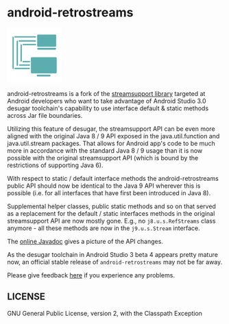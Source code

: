 # android-retrostreams

![](art/streamsupport-sf.png)

android-retrostreams is a fork of the [streamsupport library](https://sourceforge.net/projects/streamsupport/)
targeted at Android developers who want to take advantage of Android Studio 3.0 desugar toolchain's
capability to use interface default & static methods across Jar file boundaries.

Utilizing this feature of desugar, the streamsupport API can be even more aligned with the original
Java 8 / 9 API exposed in the java.util.function and java.util.stream packages. That allows for Android
app's code to be much more in accordance with the standard Java 8 / 9 usage than it is now possible with the
original streamsupport API (which is bound by the restrictions of supporting Java 6).

With respect to static / default interface methods the android-retrostreams public API should now be
identical to the Java 9 API wherever this is possible (i.e. for all interfaces that have first been
introduced in Java 8).

Supplemental helper classes, public static methods and so on that served as a replacement for the
default / static interfaces methods in the original streamsupport API are now mostly gone.
E.g., no `j8.u.s.RefStreams` class anymore - all these methods are now in the `j9.u.s.Stream` interface.

The [online Javadoc](https://retrostreams.github.io/android-retrostreams/apidocs/index.html) gives a
picture of the API changes.

As the desugar toolchain in Android Studio 3 beta 4 appears pretty mature now, an official stable release
of `android-retrostreams` may not be far away.

Please give feedback [here](https://github.com/retrostreams/android-retrostreams/issues) if you experience
any problems.


## LICENSE

GNU General Public License, version 2, with the Classpath Exception
